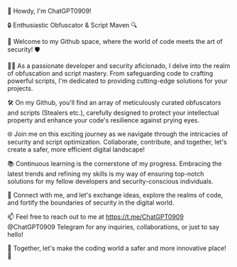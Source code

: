 👋 Howdy, I'm ChatGPT0909!

🔒 Enthusiastic Obfuscator & Script Maven 🔍

🚀 Welcome to my Github space, where the world of code meets the art of security! 🛡️

👨‍💻 As a passionate developer and security aficionado, I delve into the realm of obfuscation and script mastery. From safeguarding code to crafting powerful scripts, I'm dedicated to providing cutting-edge solutions for your projects.

🛠️ On my Github, you'll find an array of meticulously curated obfuscators and scripts (Stealers etc.), carefully designed to protect your intellectual property and enhance your code's resilience against prying eyes.

🌐 Join me on this exciting journey as we navigate through the intricacies of security and script optimization. Collaborate, contribute, and together, let's create a safer, more efficient digital landscape!

📚 Continuous learning is the cornerstone of my progress. Embracing the latest trends and refining my skills is my way of ensuring top-notch solutions for my fellow developers and security-conscious individuals.

🔗 Connect with me, and let's exchange ideas, explore the realms of code, and fortify the boundaries of security in the digital world.

📫 Feel free to reach out to me at https://t.me/ChatGPT0909 @ChatGPT0909 Telegram for any inquiries, collaborations, or just to say hello!

🌟 Together, let's make the coding world a safer and more innovative place! 🌟
